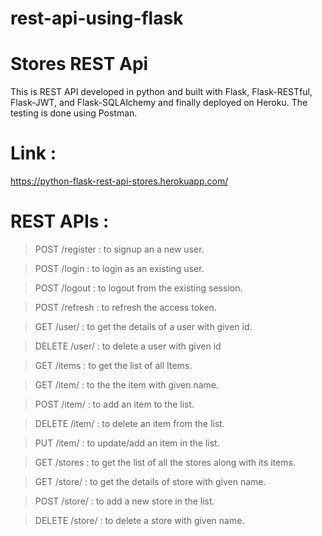 # rest-api-using-flask
# Stores REST Api

This is REST API developed in python and built with Flask, Flask-RESTful, Flask-JWT, and Flask-SQLAlchemy and finally deployed on Heroku. The testing is done using Postman.

# Link : 
https://python-flask-rest-api-stores.herokuapp.com/

# REST APIs :

> POST /register : to signup an a new user.

> POST /login : to login as an existing user.

> POST /logout : to logout from the existing session.

> POST /refresh : to refresh the access token.

> GET /user/<id> : to get the details of a user with given id.
  
> DELETE /user/<id> : to delete a user with given id

> GET /items : to get the list of all Items.

> GET /item/<name> : to the the item with given name.
  
> POST /item/<name> : to add an item to the list.
  
> DELETE /item/<name> : to delete an item from the list.

> PUT /item/<name> : to update/add an item in the list.
  
> GET /stores : to get the list of all the stores along with its items.
  
> GET /store/<name> : to get the details of store with given name.
  
> POST /store/<name> : to add a new store in the list.
  
> DELETE /store/<name> : to delete a store with given name.

